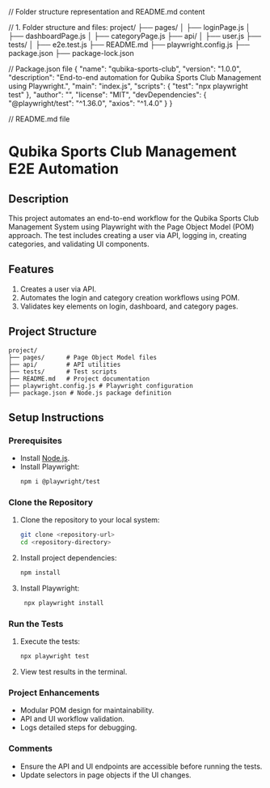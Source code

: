 // Folder structure representation and README.md content

// 1. Folder structure and files:
project/
├── pages/
│   ├── loginPage.js
│   ├── dashboardPage.js
│   ├── categoryPage.js
├── api/
│   ├── user.js
├── tests/
│   ├── e2e.test.js
├── README.md
├── playwright.config.js
├── package.json
├── package-lock.json

// Package.json file
{
  "name": "qubika-sports-club",
  "version": "1.0.0",
  "description": "End-to-end automation for Qubika Sports Club Management using Playwright.",
  "main": "index.js",
  "scripts": {
    "test": "npx playwright test"
  },
  "author": "",
  "license": "MIT",
  "devDependencies": {
    "@playwright/test": "^1.36.0",
    "axios": "^1.4.0"
  }
}

// README.md file
# Qubika Sports Club Management E2E Automation

## Description
This project automates an end-to-end workflow for the Qubika Sports Club Management System using Playwright with the Page Object Model (POM) approach. The test includes creating a user via API, logging in, creating categories, and validating UI components.

## Features
1. Creates a user via API.
2. Automates the login and category creation workflows using POM.
3. Validates key elements on login, dashboard, and category pages.

## Project Structure
```
project/
├── pages/      # Page Object Model files
├── api/        # API utilities
├── tests/      # Test scripts
├── README.md   # Project documentation
├── playwright.config.js # Playwright configuration
├── package.json # Node.js package definition
```

## Setup Instructions

### Prerequisites
- Install [Node.js](https://nodejs.org/).
- Install Playwright:
  ```bash
  npm i @playwright/test
  ```

### Clone the Repository
1. Clone the repository to your local system:
   ```bash
   git clone <repository-url>
   cd <repository-directory>
   ```

2. Install project dependencies:
   ```bash
   npm install
   ```

3. Install Playwright:
   ```bash
    npx playwright install
   ```

### Run the Tests
1. Execute the tests:
   ```bash
   npx playwright test
   ```
2. View test results in the terminal.

### Project Enhancements
- Modular POM design for maintainability.
- API and UI workflow validation.
- Logs detailed steps for debugging.

### Comments
- Ensure the API and UI endpoints are accessible before running the tests.
- Update selectors in page objects if the UI changes.

